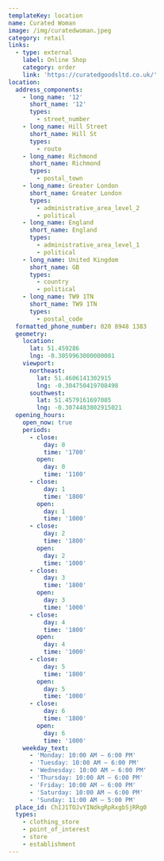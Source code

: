 ```yaml
---
templateKey: location
name: Curated Woman
image: /img/curatedwoman.jpeg
category: retail
links:
  - type: external
    label: Online Shop
    category: order
    link: 'https://curatedgoodsltd.co.uk/'
location:
  address_components:
    - long_name: '12'
      short_name: '12'
      types:
        - street_number
    - long_name: Hill Street
      short_name: Hill St
      types:
        - route
    - long_name: Richmond
      short_name: Richmond
      types:
        - postal_town
    - long_name: Greater London
      short_name: Greater London
      types:
        - administrative_area_level_2
        - political
    - long_name: England
      short_name: England
      types:
        - administrative_area_level_1
        - political
    - long_name: United Kingdom
      short_name: GB
      types:
        - country
        - political
    - long_name: TW9 1TN
      short_name: TW9 1TN
      types:
        - postal_code
  formatted_phone_number: 020 8948 1383
  geometry:
    location:
      lat: 51.459286
      lng: -0.3059963000000001
    viewport:
      northeast:
        lat: 51.4606141302915
        lng: -0.304750419708498
      southwest:
        lat: 51.4579161697085
        lng: -0.3074483802915021
  opening_hours:
    open_now: true
    periods:
      - close:
          day: 0
          time: '1700'
        open:
          day: 0
          time: '1100'
      - close:
          day: 1
          time: '1800'
        open:
          day: 1
          time: '1000'
      - close:
          day: 2
          time: '1800'
        open:
          day: 2
          time: '1000'
      - close:
          day: 3
          time: '1800'
        open:
          day: 3
          time: '1000'
      - close:
          day: 4
          time: '1800'
        open:
          day: 4
          time: '1000'
      - close:
          day: 5
          time: '1800'
        open:
          day: 5
          time: '1000'
      - close:
          day: 6
          time: '1800'
        open:
          day: 6
          time: '1000'
    weekday_text:
      - 'Monday: 10:00 AM – 6:00 PM'
      - 'Tuesday: 10:00 AM – 6:00 PM'
      - 'Wednesday: 10:00 AM – 6:00 PM'
      - 'Thursday: 10:00 AM – 6:00 PM'
      - 'Friday: 10:00 AM – 6:00 PM'
      - 'Saturday: 10:00 AM – 6:00 PM'
      - 'Sunday: 11:00 AM – 5:00 PM'
  place_id: ChIJ1TOJvYINdkgRpRxgbSjRRg0
  types:
    - clothing_store
    - point_of_interest
    - store
    - establishment
---
```

